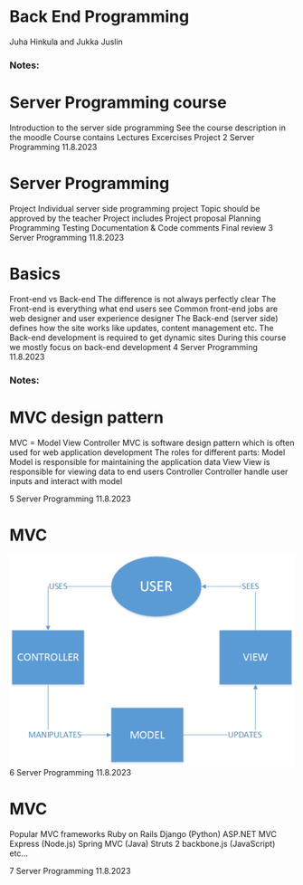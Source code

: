 <!-- Slide number: 1 -->
# Back End Programming
Juha Hinkula and Jukka Juslin

### Notes:

<!-- Slide number: 2 -->
# Server Programming course
Introduction to the server side programming
See the course description in the moodle
Course contains
Lectures
Excercises
Project
2
Server Programming
11.8.2023

<!-- Slide number: 3 -->
# Server Programming
Project
Individual server side programming project
Topic should be approved by the teacher
Project includes
Project proposal
Planning
Programming
Testing
Documentation & Code comments
Final review
3
Server Programming
11.8.2023

<!-- Slide number: 4 -->
# Basics
Front-end vs Back-end
The difference is not always perfectly clear
The Front-end is everything what end users see
Common front-end jobs are web designer and user experience designer
The Back-end (server side) defines how the site works like updates, content management etc.
The Back-end development is required to get dynamic sites
During this course we mostly focus on back-end development
4
Server Programming
11.8.2023

### Notes:

<!-- Slide number: 5 -->
# MVC design pattern
MVC = Model View Controller
MVC is software design pattern which is often used for web application development
The roles for different parts:
Model
Model is responsible for maintaining the application data
View
View is responsible for viewing data to end users
Controller
Controller handle user inputs and interact with model

5
Server Programming
11.8.2023

<!-- Slide number: 6 -->
# MVC

![](../imgs/1hello_world_04.png)
6
Server Programming
11.8.2023

<!-- Slide number: 7 -->
# MVC
Popular MVC frameworks
Ruby on Rails
Django (Python)
ASP.NET MVC
Express (Node.js)
Spring MVC (Java)
Struts 2
backbone.js (JavaScript)
etc…

7
Server Programming
11.8.2023
